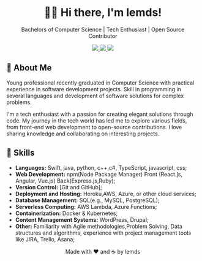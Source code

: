 <!-- Header -->
<div align="center">
  <h1>👋🏻 Hi there, I'm lemds!</h1>
  <p>Bachelors of Computer Science | Tech Enthusiast | Open Source Contributor</p>
</div>

<!-- Badges -->
<div align="center">
  <a href="[your personal website or portfolio]">
    <img src="https://img.shields.io/badge/-Portfolio-black?style=flat-square&logo=github&logoColor=white&link=[your personal website or portfolio]">
  </a>
  <a href="[your LinkedIn profile]">
    <img src="https://img.shields.io/badge/-LinkedIn-blue?style=flat-square&logo=linkedin&logoColor=white&link=[your LinkedIn profile]">
  </a>
  <a href="[your Twitter profile]">
    <img src="https://img.shields.io/badge/-Twitter-%231DA1F2?style=flat-square&logo=twitter&logoColor=white&link=[your Twitter profile]">
  </a>
</div>

<!-- About Me -->
## 🌟 About Me

Young professional recently graduated in Computer Science with practical experience in software development projects. Skill in programming in several languages and development of software solutions for complex problems.

I'm a tech enthusiast with a passion for creating elegant solutions through code. My journey in the tech world has led me to explore various fields, from front-end web development to open-source contributions. I love sharing knowledge and collaborating on interesting projects.

<!-- Skills -->
## 🚀 Skills

- **Languages:** Swift, java, python, c++,c#, TypeScript, javascript, css;
- **Web Development:** npm(Node Package Manager) Front (React.js, Angular, Vue.js) Back(Express.js,Ruby);
- **Version Control:** [Git and GitHub];
- **Deployment and Hosting:** Heroku,AWS, Azure, or other cloud services;
- **Database Management:** SQL(e.g., MySQL, PostgreSQL);
- **Serverless Computing:** AWS Lambda, Azure Functions;
- **Containerization:** Docker & Kubernetes;
- **Content Management Systems:** WordPress, Drupal;
- **Other:** Familiarity with Agile methodologies,Problem Solving, Data structures and algorithms, experience with project management tools like JIRA, Trello, Asana;


<!-- Featured Projects -->
<!--
## 🌎 Featured Projects

- [Project Name](link to the repository) - A brief description of the project.
- [Project Name](link to the repository) - A brief description of the project.
- [Project Name](link to the repository) - A brief description of the project.


  
<!-- GitHub Stats -->
<!--
## 📊 GitHub Stats

<div align="center">
  <img src="https://github-readme-stats.vercel.app/api?username=[lemds]&show_icons=true&theme=dark" alt="GitHub Stats">
</div>

<!-- Contact -->
<!--
## 📬 Get in Touch

Feel free to reach out to me. I'd love to connect with you!

- Personal Website/Portfolio: [your personal website or portfolio]
- LinkedIn: [ LinkedIn profile]
- Twitter: [Twitter profile]

<!-- Footer -->
<div align="center">
  <p>Made with ❤️ and ☕ by lemds</p>
</div>


<!--
**lemds/lemds** is a ✨ _special_ ✨ repository because its `README.md` (this file) appears on your GitHub profile.

Here are some ideas to get you started:

- 🔭 I’m currently working on ...
- 🌱 I’m currently learning ...
- 👯 I’m looking to collaborate on ...
- 🤔 I’m looking for help with ...
- 💬 Ask me about ...
- 📫 How to reach me: ...
- 😄 Pronouns: ...
- ⚡ Fun fact: ...





